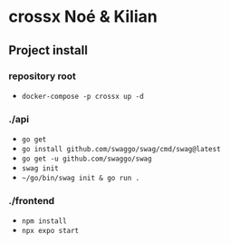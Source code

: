 # crossx Noé & Kilian

## Project install

### repository root

- `docker-compose -p crossx up -d`

### ./api

- `go get`
- `go install github.com/swaggo/swag/cmd/swag@latest`
- `go get -u github.com/swaggo/swag`
- `swag init`
- `~/go/bin/swag init & go run .`

### ./frontend

- `npm install`
- `npx expo start`
